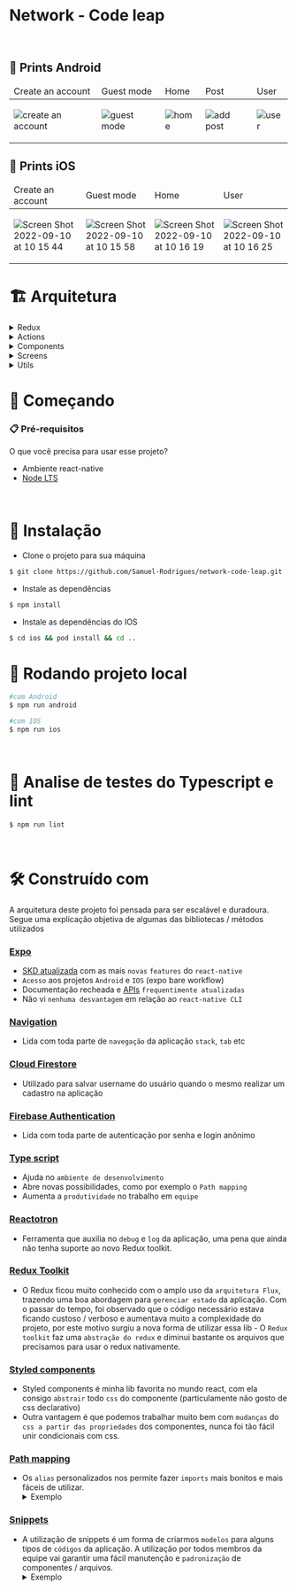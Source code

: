 # Network - Code leap

<br/>

## 🤖 Prints Android
<table>
  <thead><tr><td>Create an account</td><td>Guest mode</td><td>Home</td><td>Post</td><td>User</td></tr></thead>
  <tbody>
  <tr>
<td>

![create an account](https://user-images.githubusercontent.com/28707053/189486143-3b036334-9864-4982-bd40-b8005d462101.png)
</td>
<td>

![guest mode](https://user-images.githubusercontent.com/28707053/189486184-66c4d689-dcbe-4434-a122-e31d6237ecd7.png)
</td>
<td>

![home](https://user-images.githubusercontent.com/28707053/189486207-713ac363-cf01-4735-a0ab-3aca7b48b61a.png)
</td>
<td>

![add post](https://user-images.githubusercontent.com/28707053/189486437-4e45c320-45b2-4dc3-8d2f-9c3625404d72.png)
</td>
<td>

![user](https://user-images.githubusercontent.com/28707053/189486306-0bb3c615-661f-49d5-9b22-46d8ae306c83.png)
</td>
    </tr>
  </tbody>
</table>

## 📱 Prints iOS

<table>
  <thead><tr><td>Create an account</td><td>Guest mode</td><td>Home</td><td>User</td></tr></thead>
  <tbody>
  <tr>
<td>

![Screen Shot 2022-09-10 at 10 15 44](https://user-images.githubusercontent.com/28707053/189486371-ff822a43-cfbc-4f0e-8807-f2f4b20a6b09.png)
</td>
<td>

![Screen Shot 2022-09-10 at 10 15 58](https://user-images.githubusercontent.com/28707053/189486387-f99b7d1e-126a-4b77-ac96-91a9f23996f3.png)
</td>
<td>

![Screen Shot 2022-09-10 at 10 16 19](https://user-images.githubusercontent.com/28707053/189486399-9f05e6ed-1013-4311-8e7a-4ada6ec95b2c.png)
</td>
<td>

![Screen Shot 2022-09-10 at 10 16 25](https://user-images.githubusercontent.com/28707053/189486404-8257825e-eaad-40f2-bffe-09fb728bb52e.png)
</td>
    </tr>
  </tbody>
</table>

# 🏗 Arquitetura
<details><summary>Redux</summary>
 - Os slices são responsáveis por armazenar os state da aplicação. Todo tipo de informação que possa ser utilizada em mais de um container ou component deve ser armazenada em um reducer. O reducer / slice também fica responsável por ouvir as actions e tratar os efeitos colaterais.
</details>

<details><summary>Actions</summary>
 - São responsáveis por fazer as requests para APIs e serviços da aplicação
</details>

<details><summary>Components</summary>
 - Todos os components visuais compartilhados em mais de uma screen ficam neste folder.
</details>

<details><summary>Screens</summary>
 - Telas / interfaces que possuem rotas próprias.
</details>

<details><summary>Utils</summary>
 - Neste folder ficam todos os helpers, enums e modules que possam facilitar o gerenciamento de dependências externas no projeto.
</details>


# 🚀 Começando

### 📋 Pré-requisitos

O que você precisa para usar esse projeto?

- Ambiente react-native
- [Node LTS](https://nodejs.org/en/)

<br/>

# 🔧 Instalação

- Clone o projeto para sua máquina

```bash
$ git clone https://github.com/Samuel-Rodrigues/network-code-leap.git
```

- Instale as dependências

```bash
$ npm install
```

- Instale as dependências do IOS

```bash
$ cd ios && pod install && cd ..
```

# 🔧 Rodando projeto local

```bash
#com Android
$ npm run android

#com IOS
$ npm run ios
```

<br/>

# 🔩 Analise de testes do Typescript e lint

```bash
$ npm run lint
```

<br/>

# 🛠️ Construído com

A arquitetura deste projeto foi pensada para ser escalável e duradoura. Segue uma explicação objetiva de algumas das bibliotecas / métodos utilizados

### [Expo](https://docs.expo.dev/)

- [SKD atualizada](https://docs.expo.dev/development/compatibility/) com as mais `novas` `features` do `react-native`
- `Acesso` aos projetos `Android` e `IOS` (expo bare workflow)
- Documentação recheada e [APIs](https://docs.expo.dev/versions/latest/) `frequentimente atualizadas`
- Não vi `nenhuma desvantagem` em relação ao `react-native CLI`

### [Navigation](https://reactnavigation.org/docs/getting-started/)

- Lida com toda parte de `navegação` da aplicação `stack`, `tab` etc

### [Cloud Firestore](https://firebase.google.com/docs/firestore)

- Utilizado para salvar username do usuário quando o mesmo realizar um cadastro na aplicação

### [Firebase Authentication](https://firebase.google.com/docs/auth)

- Lida com toda parte de autenticação por senha e login anônimo

### [Type script](https://reactnative.dev/docs/typescript)

- Ajuda no `ambiente de desenvolvimento`
- Abre novas possibilidades, como por exemplo o `Path mapping`
- Aumenta a `produtividade` no trabalho em `equipe`

### [Reactotron](https://github.com/infinitered/reactotron)

- Ferramenta que auxilia no `debug` e `log` da aplicação, uma pena que ainda não tenha suporte ao novo Redux toolkit.

### [Redux Toolkit](https://redux-toolkit.js.org/)

- O Redux ficou muito conhecido com o amplo uso da `arquitetura Flux`, trazendo uma boa abordagem para `gerenciar estado` da aplicação. Com o passar do tempo, foi observado que o código necessário estava ficando custoso / verboso e aumentava muito a complexidade do projeto, por este motivo surgiu a nova forma de utilizar essa lib - O `Redux toolkit` faz uma `abstração do redux` e diminui bastante os arquivos que precisamos para usar o redux nativamente.

### [Styled components](https://styled-components.com/)

- Styled components é minha lib favorita no mundo react, com ela consigo `abstrair` todo `css` do componente (particulamente não gosto de css declarativo)
- Outra vantagem é que podemos trabalhar muito bem com `mudanças` do `css a partir das propriedades` dos componentes, nunca foi tão fácil unir condicionais com css.

### [Path mapping](https://reactnative.dev/docs/typescript)

- Os `alias` personalizados nos permite fazer `imports` mais bonitos e mais fáceis de utilizar.
  <details><summary>Exemplo</summary>
  <img width="676" alt="image" src="https://user-images.githubusercontent.com/28707053/187322870-83d0f2b5-c6ed-40a7-9829-dafd46971b0a.png">
</details>

### [Snippets](https://code.visualstudio.com/docs/editor/userdefinedsnippets)

- A utilização de snippets é um forma de criarmos `modelos` para alguns tipos de `códigos` da aplicação. A utilização por todos membros da equipe vai garantir uma fácil manutenção e `padronização` de componentes / arquivos.
  <details><summary>Exemplo</summary>
  <img width="838" alt="image" src="https://user-images.githubusercontent.com/28707053/187322906-bda63546-9dd2-441c-bea1-054e45d59ff0.png">
</details>
